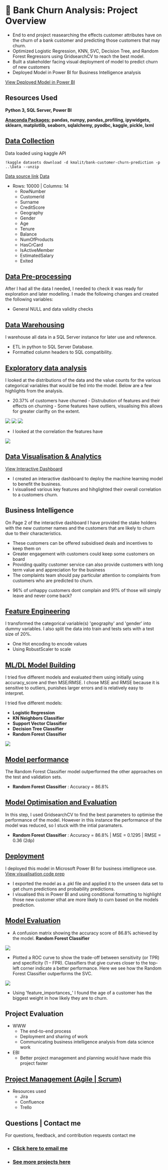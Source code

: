 # 🏦 Bank Churn Analysis: Project Overview  
* End to end project reasearching the effects customer attributes have on the churn of a bank customer and predicting those customers that may churn.
* Optimized Logistic Regression, KNN, SVC, Decision Tree, and Random Forest Regressors using GridsearchCV to reach the best model. 
* Built a stakeholder facing visual deployment of model to predict churn of new customers 
* Deployed Model in Power BI for Business Intelligence analysis 


[View Deployed Model in Power BI](https://app.powerbi.com/view?r=eyJrIjoiNDExYjQ0OTUtNWI5MC00OTQ5LWFlYmUtYjNkMzE1YzE2NmE0IiwidCI6IjYyZWE3MDM0LWI2ZGUtNDllZS1iZTE1LWNhZThlOWFiYzdjNiJ9&pageName=ReportSection)
         
## Resources Used
**Python 3, SQL Server, Power BI** 

[**Anaconda Packages:**](requirements.txt) **pandas, numpy, pandas_profiling, ipywidgets, sklearn, matplotlib, seaborn, sqlalchemy, pyodbc, kaggle, pickle, lxml**   

## [Data Collection](Code/P2_Code.ipynb)
Data loaded using kaggle API <br>
```
!kaggle datasets download -d kmalit/bank-customer-churn-prediction -p ..\Data --unzip 
```
[Data source link](https://www.kaggle.com/kmalit/bank-customer-churn-prediction)
[Data](Data/Churn_Modelling.csv)
*  Rows: 10000 | Columns: 14
    *   RowNumber
    *   CustomerId  
    *   Surname 
    *   CreditScore
    *   Geography
    *   Gender
    *   Age
    *   Tenure
    *   Balance
    *   NumOfProducts
    *   HasCrCard
    *   IsActiveMember
    *   EstimatedSalary
    *   Exited


## [Data Pre-processing](Code/P2_Code.ipynb)
After I had all the data I needed, I needed to check it was ready for exploration and later modelling. I made the following changes and created the following variables:   
*   General NULL and data validity checks  


## [Data Warehousing](Code/P2_Code.ipynb)
I warehouse all data in a SQL Server instance for later use and reference.

*   ETL in python to SQL Server Database.
*   Formatted column headers to SQL compatibility.  

## [Exploratory data analysis](Code/P2_Code.ipynb) 
I looked at the distributions of the data and the value counts for the various categorical variables that would be fed into the model. Below are a few highlights from the analysis.
*   20.37% of customers have churned - Distrubution of features and their effects on churning - Some features have outliers, visualising this allows for greater clarifty on the extent. 
<img src="images/Churn_barchart_distrib.png" />
<img src="images/independentfeatures_distrib.png" />
<img src="images/boxplots.png" />

*   I looked at the correlation the features have
<img src="images/churn_correlation.png" />

## [Data Visualisation & Analytics](https://app.powerbi.com/view?r=eyJrIjoiNDExYjQ0OTUtNWI5MC00OTQ5LWFlYmUtYjNkMzE1YzE2NmE0IiwidCI6IjYyZWE3MDM0LWI2ZGUtNDllZS1iZTE1LWNhZThlOWFiYzdjNiJ9&pageName=ReportSection)
[View Interactive Dashboard](https://app.powerbi.com/view?r=eyJrIjoiNDExYjQ0OTUtNWI5MC00OTQ5LWFlYmUtYjNkMzE1YzE2NmE0IiwidCI6IjYyZWE3MDM0LWI2ZGUtNDllZS1iZTE1LWNhZThlOWFiYzdjNiJ9&pageName=ReportSection)
*   I created an interactive dashboard to deploy the machine learning model to benefit the business.
*   I visualised various key features and hihglighted their overall correlation to a customers churn. 

## Business Intelligence
On Page 2 of the interactive dashboard I have provided the stake holders with the new customer names and the customers that are likely to churn due to their characteristics.

*   These customers can be offered subsidised deals and incentives to keep them on
*   Greater engagement with customers could keep some customers on board 
*   Providing quality customer service can also provide customers with long term value and appreciation for the business
*   The complaints team should pay particular attention to complaints from customers who are predicted to churn.
- 96% of unhappy customers dont complain  and 91% of those will simply leave and never come back?

## [Feature Engineering](Code/P2_Code.ipynb)   
I transformed the categorical variable(s) 'geography' and 'gender' into dummy variables. I also split the data into train and tests sets with a test size of 20%.
*   One Hot encoding to encode values
*   Using RobustScaler to scale  

## [ML/DL Model Building](Code/P2_Code.ipynb)

I tried five different models and evaluated them using initially using accuracy_score and then MSE/RMSE. I chose MSE and RMSE because it is sensitive to outliers, punishes larger errors and is relatively easy to interpret.   

I tried five different models:
*   **Logistic Regression**
*   **KN Neighbors Classifier** 
*   **Support Vector Classifier** 
*   **Decision Tree Classifier** 
*   **Random Forest Classifier**


<img src="images/Crossvalidation.png" />

## [Model performance](Code/P2_Code.ipynb)
The Random Forest Classifier model outperformed the other approaches on the test and validation sets. 
*   **Random Forest Classifier** : Accuracy = 86.8% 

## [Model Optimisation and Evaluation](Code/P2_Code.ipynb)
In this step, I used GridsearchCV to find the best parameters to optimise the performance of the model.
However in this instance the performance of the model was reduced, so I stuck with the intial paramaters. 

*   **Random Forest Classifier** : Accuracy = 86.8% | MSE = 0.1295 | RMSE = 0.36 (2dp)

## [Deployment](https://app.powerbi.com/view?r=eyJrIjoiNDExYjQ0OTUtNWI5MC00OTQ5LWFlYmUtYjNkMzE1YzE2NmE0IiwidCI6IjYyZWE3MDM0LWI2ZGUtNDllZS1iZTE1LWNhZThlOWFiYzdjNiJ9&pageName=ReportSection)
I deployed this model in Microsoft Power BI for business intellignece use. [View visualisation code prep](Code/P2_Vis_prep.ipynb)
*   I exported the model as a .pkl file and applied it to the unseen data set to get churn predictions and probability predictions.
*   I visualised this in Power BI and using conditional formatting to highlight those new customer sthat are more likely to curn based on the models prediction. 


## [Model Evaluation](Code/P2_Code.ipynb)
*   A confusion matrix showing the accuracy score of 86.8% achieved by the model. 
**Random Forest Classifier**
<img src="images/Confusionmatrixrf.png" />

*   Plotted a ROC curve to show the trade-off between sensitivity (or TPR) and specificity (1 – FPR). Classifiers that give curves closer to the top-left corner indicate a better performance. Here we see how the Random Forest Classifier outperforms the SVC.
<img src="images/ROC_Curve.png" />

*   Using 'feature_importances_' I found the age of a customer has the biggest weight in how likely they are to churn. 


## Project Evaluation
*   WWW
    *   The end-to-end process
    *   Deployment and sharing of work 
    *   Communicating business intelligence analysis from data science work
*   EBI 
    *   Better project management and planning would have made this project faster


## [Project Management (Agile | Scrum)](https://www.atlassian.com/software/jira)
* Resources used
    * Jira
    * Confluence
    * Trello 

## Questions | Contact me 
For questions, feedback, and contribution requests contact me
* ### [Click here to email me](mailto:contactmattithyahu@gmail.com) 
* ### [See more projects here](https://mattithyahudata.github.io/)








